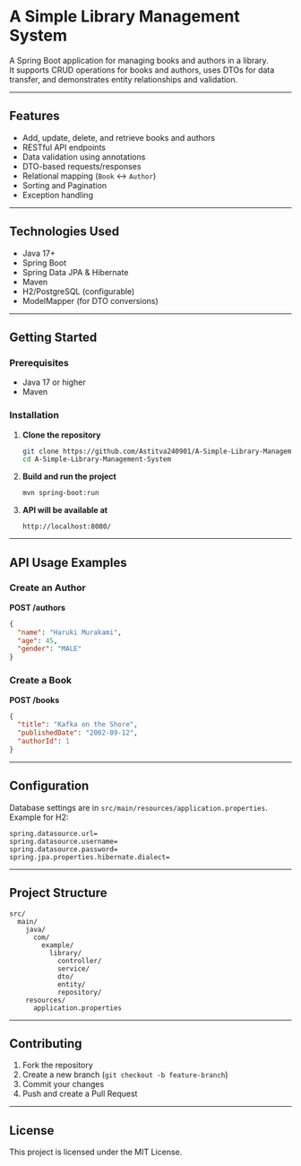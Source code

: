 # A Simple Library Management System

A Spring Boot application for managing books and authors in a library.  
It supports CRUD operations for books and authors, uses DTOs for data transfer, and demonstrates entity relationships and validation.

---

## Features

- Add, update, delete, and retrieve books and authors
- RESTful API endpoints
- Data validation using annotations
- DTO-based requests/responses
- Relational mapping (`Book` ↔ `Author`)
- Sorting and Pagination
- Exception handling

---

## Technologies Used

- Java 17+
- Spring Boot
- Spring Data JPA & Hibernate
- Maven
- H2/PostgreSQL (configurable)
- ModelMapper (for DTO conversions)

---

## Getting Started

### Prerequisites

- Java 17 or higher
- Maven

### Installation

1. **Clone the repository**
   ```sh
   git clone https://github.com/Astitva240901/A-Simple-Library-Management-System.git
   cd A-Simple-Library-Management-System
   ```

2. **Build and run the project**
   ```sh
   mvn spring-boot:run
   ```

3. **API will be available at**
   ```
   http://localhost:8080/
   ```

---

## API Usage Examples

### Create an Author

**POST /authors**
```json
{
  "name": "Haruki Murakami",
  "age": 45,
  "gender": "MALE"
}
```

### Create a Book

**POST /books**
```json
{
  "title": "Kafka on the Shore",
  "publishedDate": "2002-09-12",
  "authorId": 1
}
```

---

## Configuration

Database settings are in `src/main/resources/application.properties`.  
Example for H2:
```
spring.datasource.url=
spring.datasource.username=
spring.datasource.password=
spring.jpa.properties.hibernate.dialect=

```

---

## Project Structure

```
src/
  main/
    java/
      com/
        example/
          library/
            controller/
            service/
            dto/
            entity/
            repository/
    resources/
      application.properties
```

---

## Contributing

1. Fork the repository
2. Create a new branch (`git checkout -b feature-branch`)
3. Commit your changes
4. Push and create a Pull Request

---

## License

This project is licensed under the MIT License.
